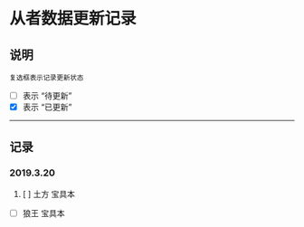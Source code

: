 # 从者数据更新记录

## 说明
```
复选框表示记录更新状态
```
- [ ] 表示 “待更新”
- [x] 表示 “已更新”
***
## 记录
### 2019.3.20
1. [ ] 土方 宝具本
- [ ] 狼王 宝具本